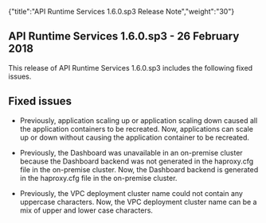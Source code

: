 {"title":"API Runtime Services 1.6.0.sp3 Release Note","weight":"30"} 

## API Runtime Services 1.6.0.sp3 - 26 February 2018

This release of API Runtime Services 1.6.0.sp3 includes the following fixed issues.

## Fixed issues

*   Previously, application scaling up or application scaling down caused all the application containers to be recreated. Now, applications can scale up or down without causing the application container to be recreated.
    
*   Previously, the Dashboard was unavailable in an on-premise cluster because the Dashboard backend was not generated in the haproxy.cfg file in the on-premise cluster. Now, the Dashboard backend is generated in the haproxy.cfg file in the on-premise cluster.
    
*   Previously, the VPC deployment cluster name could not contain any uppercase characters. Now, the VPC deployment cluster name can be a mix of upper and lower case characters.